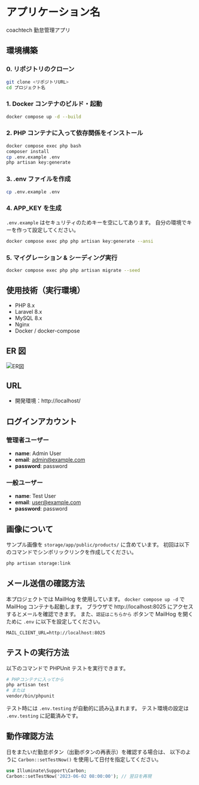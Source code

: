 # アプリケーション名

coachtech 勤怠管理アプリ

## 環境構築

### 0. リポジトリのクローン

```bash
git clone <リポジトリURL>
cd プロジェクト名
```

### 1. Docker コンテナのビルド・起動

```bash
docker compose up -d --build
```

### 2. PHP コンテナに入って依存関係をインストール

```bash
docker compose exec php bash
composer install
cp .env.example .env
php artisan key:generate
```

### 3. .env ファイルを作成

```bash
cp .env.example .env
```
### 4. APP_KEY を生成

`.env.example` はセキュリティのためキーを空にしてあります。
自分の環境でキーを作って設定してください。

```bash
docker compose exec php php artisan key:generate --ansi
```

### 5. マイグレーション & シーディング実行

```bash
docker compose exec php php artisan migrate --seed
```

## 使用技術（実行環境）

- PHP 8.x
- Laravel 8.x
- MySQL 8.x
- Nginx
- Docker / docker-compose

## ER 図

![ER図](./er.png)

## URL

- 開発環境：http://localhost/

## ログインアカウント

### 管理者ユーザー

- **name**: Admin User
- **email**: admin@example.com
- **password**: password

### 一般ユーザー

- **name**: Test User
- **email**: user@example.com
- **password**: password

## 画像について

サンプル画像を `storage/app/public/products/` に含めています。
初回は以下のコマンドでシンボリックリンクを作成してください。

```bash
php artisan storage:link
```

## メール送信の確認方法

本プロジェクトでは MailHog を使用しています。
`docker compose up -d` で MailHog コンテナも起動します。
ブラウザで http://localhost:8025 にアクセスするとメールを確認できます。
また、`認証はこちらから` ボタンで MailHog を開くために `.env` に以下を設定してください。

```env
MAIL_CLIENT_URL=http://localhost:8025
```

## テストの実行方法

以下のコマンドで PHPUnit テストを実行できます。

```bash
# PHPコンテナに入ってから
php artisan test
# または
vendor/bin/phpunit
```

テスト時には `.env.testing` が自動的に読み込まれます。
テスト環境の設定は `.env.testing` に記載済みです。

## 動作確認方法

日をまたいだ勤怠ボタン（出勤ボタンの再表示）を確認する場合は、
以下のように `Carbon::setTestNow()` を使用して日付を指定してください。

```php
use Illuminate\Support\Carbon;
Carbon::setTestNow('2023-06-02 08:00:00'); // 翌日を再現
```